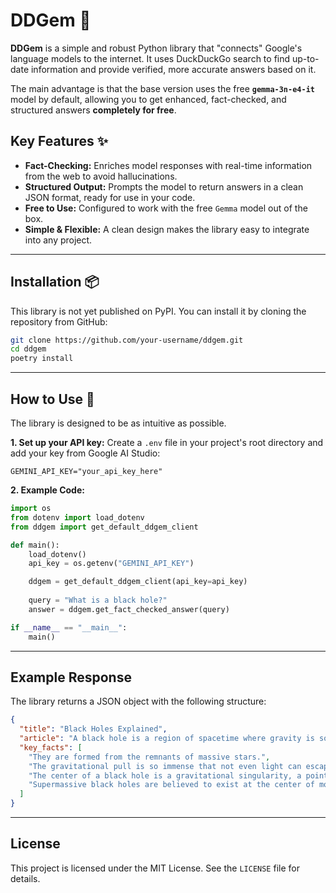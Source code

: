 
# DDGem 💎

[](https://opensource.org/licenses/MIT)

**DDGem** is a simple and robust Python library that "connects" Google's language models to the internet. It uses DuckDuckGo search to find up-to-date information and provide verified, more accurate answers based on it.

The main advantage is that the base version uses the free **`gemma-3n-e4-it`** model by default, allowing you to get enhanced, fact-checked, and structured answers **completely for free**.

## Key Features ✨

  * **Fact-Checking:** Enriches model responses with real-time information from the web to avoid hallucinations.
  * **Structured Output:** Prompts the model to return answers in a clean JSON format, ready for use in your code.
  * **Free to Use:** Configured to work with the free `Gemma` model out of the box.
  * **Simple & Flexible:** A clean design makes the library easy to integrate into any project.

-----

## Installation 📦

This library is not yet published on PyPI. You can install it by cloning the repository from GitHub:

```bash
git clone https://github.com/your-username/ddgem.git
cd ddgem
poetry install
```

-----

## How to Use 🚀

The library is designed to be as intuitive as possible.

**1. Set up your API key:**
Create a `.env` file in your project's root directory and add your key from Google AI Studio:

```
GEMINI_API_KEY="your_api_key_here"
```

**2. Example Code:**

```python
import os
from dotenv import load_dotenv
from ddgem import get_default_ddgem_client

def main():
    load_dotenv()
    api_key = os.getenv("GEMINI_API_KEY")

    ddgem = get_default_ddgem_client(api_key=api_key)
    
    query = "What is a black hole?"
    answer = ddgem.get_fact_checked_answer(query)

if __name__ == "__main__":
    main()
```

-----

## Example Response

The library returns a JSON object with the following structure:

```json
{
  "title": "Black Holes Explained",
  "article": "A black hole is a region of spacetime where gravity is so strong that nothing, not even light, can escape from it. It is formed when a massive star collapses at the end of its life cycle. The boundary of a black hole is called the event horizon, which marks the point of no return.",
  "key_facts": [
    "They are formed from the remnants of massive stars.",
    "The gravitational pull is so immense that not even light can escape.",
    "The center of a black hole is a gravitational singularity, a point of infinite density.",
    "Supermassive black holes are believed to exist at the center of most large galaxies, including our own."
  ]
}
```

-----

## License

This project is licensed under the MIT License. See the `LICENSE` file for details.
